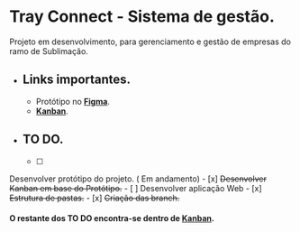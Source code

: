 # Tray Connect - Sistema de gestão.

Projeto em desenvolvimento, para gerenciamento e gestão de empresas do ramo de Sublimação.

- ##	Links importantes.
	- Protótipo no [**Figma**](https://www.figma.com/file/5YoWlIdb0j8BS8pD0OQPgk/Tray-Connect).
	- [**Kanban**](https://github.com/carlosadr/tray-connect/projects/1).

- ## TO DO.
	- [ ]
Desenvolver protótipo do projeto. ( Em andamento)
	- [x]
~~Desenvolver Kanban em base do Protótipo.~~
	- [ ]
Desenvolver aplicação Web
		- [x]
	~~Estrutura de pastas.~~
		- [x]
	~~Criação das branch.~~
	
#### O restante dos TO DO encontra-se dentro de [**Kanban**](https://github.com/carlosadr/tray-connect/projects/1).
